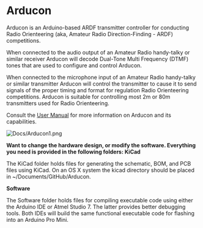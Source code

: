 # Arducon
Arducon is an Arduino-based ARDF transmitter controller for conducting Radio Orienteering (aka, Amateur Radio Direction-Finding - ARDF) competitions.

When connected to the audio output of an Amateur Radio handy-talky or similar receiver Arducon will decode Dual-Tone Multi Frequency (DTMF) tones that are used to configure and control Arducon. 

When connected to the microphone input of an Amateur Radio handy-talky or similar transmitter Arducon will control the transmitter to cause it to send signals of the proper timing and format for regulation Radio Orienteering competitions. Arducon is suitable for controlling most 2m or 80m transmitters used for Radio Orienteering.

Consult the <a href="https://docs.google.com/document/d/12K_Gxl0QbTVqAUzWxVBv87l9BldALZO71cXGYb9wk7I/edit?usp=sharing">User Manual</a>  for more information on Arducon and its capabilities.

![Docs/Arducon1.png](Docs/Arducon1.png)

<b>Want to change the hardware design, or modify the software. Everything you need is provided in the following folders: </b>
<b>KiCad</b>

The KiCad folder holds files for generating the schematic, BOM, and PCB files using KiCad. On an OS X system the kicad directory should be placed in ~/Documents/GitHub/Arducon.

<b>Software</b>

The Software folder holds files for compiling executable code using either the Arduino IDE or Atmel Studio 7. The latter provides better debugging tools. Both IDEs will build the same functional executable code for flashing into an Arduino Pro Mini.
